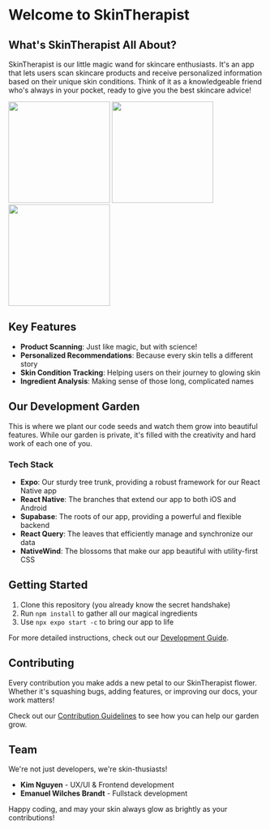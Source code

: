 # Welcome to SkinTherapist

## What's SkinTherapist All About?

SkinTherapist is our little magic wand for skincare enthusiasts. It's an app that lets users scan skincare products and receive personalized information based on their unique skin conditions. Think of it as a knowledgeable friend who's always in your pocket, ready to give you the best skincare advice!

<img src="https://github.com/user-attachments/assets/af462adc-4378-4653-823b-58d1dc6f42e7" width="200">
<img src="https://github.com/user-attachments/assets/09adb941-dcc9-4446-ad86-022d9650e426" width="200">
<img src="https://github.com/user-attachments/assets/65b7b839-6ee0-4e6e-b539-0a435086f7ca" width="200">

## Key Features

- **Product Scanning**: Just like magic, but with science!
- **Personalized Recommendations**: Because every skin tells a different story
- **Skin Condition Tracking**: Helping users on their journey to glowing skin
- **Ingredient Analysis**: Making sense of those long, complicated names

## Our Development Garden

This is where we plant our code seeds and watch them grow into beautiful features. While our garden is private, it's filled with the creativity and hard work of each one of you.

### Tech Stack

- **Expo**: Our sturdy tree trunk, providing a robust framework for our React Native app
- **React Native**: The branches that extend our app to both iOS and Android
- **Supabase**: The roots of our app, providing a powerful and flexible backend
- **React Query**: The leaves that efficiently manage and synchronize our data
- **NativeWind**: The blossoms that make our app beautiful with utility-first CSS

## Getting Started

1. Clone this repository (you already know the secret handshake)
2. Run `npm install` to gather all our magical ingredients
3. Use `npx expo start -c` to bring our app to life

For more detailed instructions, check out our [Development Guide](link-to-your-guide).

## Contributing

Every contribution you make adds a new petal to our SkinTherapist flower. Whether it's squashing bugs, adding features, or improving our docs, your work matters!

Check out our [Contribution Guidelines](link-to-guidelines) to see how you can help our garden grow.

## Team

We're not just developers, we're skin-thusiasts!

- **Kim Nguyen** - UX/UI & Frontend development 
- **Emanuel Wilches Brandt** - Fullstack development 

Happy coding, and may your skin always glow as brightly as your contributions!
